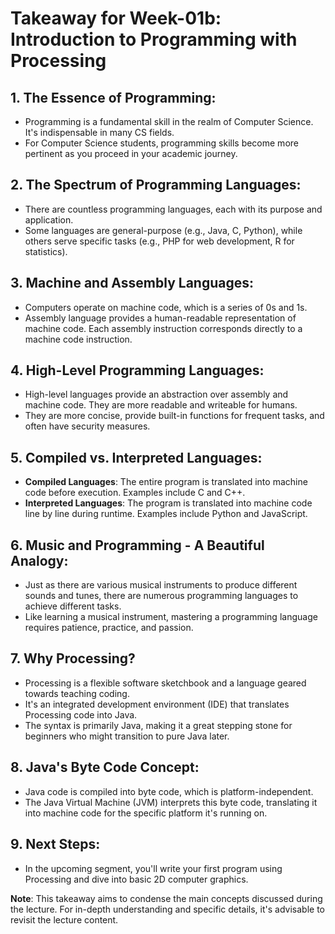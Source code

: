 # Takeaway for Week-01b: Introduction to Programming with Processing

## **1. The Essence of Programming:**
- Programming is a fundamental skill in the realm of Computer Science. It's indispensable in many CS fields.
- For Computer Science students, programming skills become more pertinent as you proceed in your academic journey.

## **2. The Spectrum of Programming Languages:**
- There are countless programming languages, each with its purpose and application.
- Some languages are general-purpose (e.g., Java, C, Python), while others serve specific tasks (e.g., PHP for web development, R for statistics).

## **3. Machine and Assembly Languages:**
- Computers operate on machine code, which is a series of 0s and 1s.
- Assembly language provides a human-readable representation of machine code. Each assembly instruction corresponds directly to a machine code instruction.

## **4. High-Level Programming Languages:**
- High-level languages provide an abstraction over assembly and machine code. They are more readable and writeable for humans.
- They are more concise, provide built-in functions for frequent tasks, and often have security measures.

## **5. Compiled vs. Interpreted Languages:**
- **Compiled Languages**: The entire program is translated into machine code before execution. Examples include C and C++.
- **Interpreted Languages**: The program is translated into machine code line by line during runtime. Examples include Python and JavaScript.
  
## **6. Music and Programming - A Beautiful Analogy:**
- Just as there are various musical instruments to produce different sounds and tunes, there are numerous programming languages to achieve different tasks.
- Like learning a musical instrument, mastering a programming language requires patience, practice, and passion.

## **7. Why Processing?**
- Processing is a flexible software sketchbook and a language geared towards teaching coding.
- It's an integrated development environment (IDE) that translates Processing code into Java.
- The syntax is primarily Java, making it a great stepping stone for beginners who might transition to pure Java later.

## **8. Java's Byte Code Concept:**
- Java code is compiled into byte code, which is platform-independent.
- The Java Virtual Machine (JVM) interprets this byte code, translating it into machine code for the specific platform it's running on.

## **9. Next Steps:**
- In the upcoming segment, you'll write your first program using Processing and dive into basic 2D computer graphics.

**Note**: This takeaway aims to condense the main concepts discussed during the lecture. For in-depth understanding and specific details, it's advisable to revisit the lecture content.